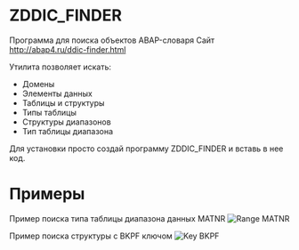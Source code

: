 # ZDDIC_FINDER
 Программа для поиска объектов ABAP-словаря
 Сайт http://abap4.ru/ddic-finder.html

 Утилита позволяет искать:
- Домены
- Элементы данных
- Таблицы и структуры
- Типы таблицы
- Структуры диапазонов
- Тип таблицы диапазона

 Для установки просто создай программу ZDDIC_FINDER и вставь в нее код.

# Примеры

 Пример поиска типа таблицы диапазона данных MATNR
![Range MATNR](https://i.ibb.co/KxdYB0M/ddic.png)

 Пример поиска структуры с BKPF ключом
![Key BKPF](https://i.ibb.co/HGdDgjy/ddic2.png)